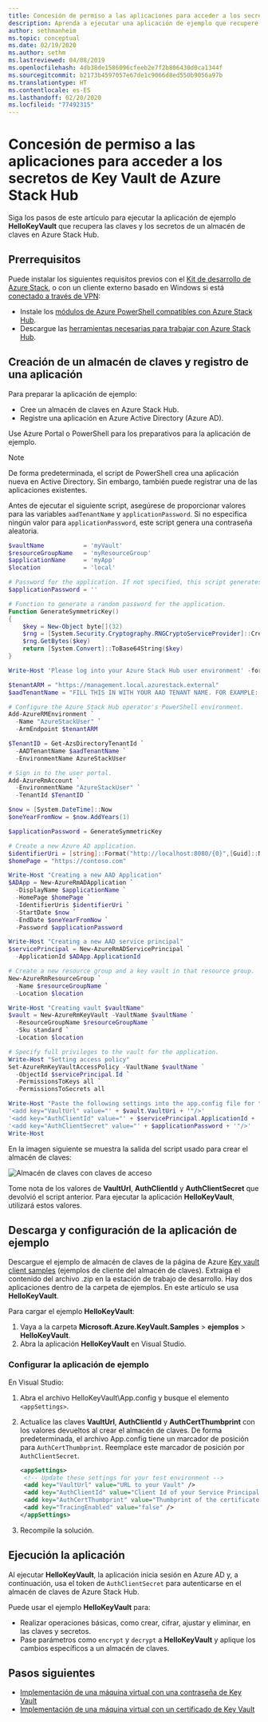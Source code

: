 ```yaml
---
title: Concesión de permiso a las aplicaciones para acceder a los secretos de Key Vault de Azure Stack Hub
description: Aprenda a ejecutar una aplicación de ejemplo que recupere las claves y los secretos de un almacén de claves en Azure Stack Hub.
author: sethmanheim
ms.topic: conceptual
ms.date: 02/19/2020
ms.author: sethm
ms.lastreviewed: 04/08/2019
ms.openlocfilehash: 4db38de1586096cfeeb2e7f2b806430d0ca1344f
ms.sourcegitcommit: b2173b4597057e67de1c9066d8ed550b9056a97b
ms.translationtype: HT
ms.contentlocale: es-ES
ms.lasthandoff: 02/20/2020
ms.locfileid: "77492315"
---
```

# <a name="allow-apps-to-access-azure-stack-hub-key-vault-secrets"></a>Concesión de permiso a las aplicaciones para acceder a los secretos de Key Vault de Azure Stack Hub

Siga los pasos de este artículo para ejecutar la aplicación de ejemplo **HelloKeyVault** que recupera las claves y los secretos de un almacén de claves en Azure Stack Hub.

## <a name="prerequisites"></a>Prerrequisitos

Puede instalar los siguientes requisitos previos con el [Kit de desarrollo de Azure Stack](../asdk/asdk-connect.md#connect-to-azure-stack-using-rdp), o con un cliente externo basado en Windows si está [conectado a través de VPN](../asdk/asdk-connect.md#connect-to-azure-stack-using-vpn):

* Instale los [módulos de Azure PowerShell compatibles con Azure Stack Hub](../operator/azure-stack-powershell-install.md).
* Descargue las [herramientas necesarias para trabajar con Azure Stack Hub](../operator/azure-stack-powershell-download.md).

## <a name="create-a-key-vault-and-register-an-app"></a>Creación de un almacén de claves y registro de una aplicación

Para preparar la aplicación de ejemplo:

* Cree un almacén de claves en Azure Stack Hub.
* Registre una aplicación en Azure Active Directory (Azure AD).

Use Azure Portal o PowerShell para los preparativos para la aplicación de ejemplo.

> [!NOTE]
> De forma predeterminada, el script de PowerShell crea una aplicación nueva en Active Directory. Sin embargo, también puede registrar una de las aplicaciones existentes.

Antes de ejecutar el siguiente script, asegúrese de proporcionar valores para las variables `aadTenantName` y `applicationPassword`. Si no especifica ningún valor para `applicationPassword`, este script genera una contraseña aleatoria.

```powershell
$vaultName           = 'myVault'
$resourceGroupName   = 'myResourceGroup'
$applicationName     = 'myApp'
$location            = 'local'

# Password for the application. If not specified, this script generates a random password during app creation.
$applicationPassword = ''

# Function to generate a random password for the application.
Function GenerateSymmetricKey()
{
    $key = New-Object byte[](32)
    $rng = [System.Security.Cryptography.RNGCryptoServiceProvider]::Create()
    $rng.GetBytes($key)
    return [System.Convert]::ToBase64String($key)
}

Write-Host 'Please log into your Azure Stack Hub user environment' -foregroundcolor Green

$tenantARM = "https://management.local.azurestack.external"
$aadTenantName = "FILL THIS IN WITH YOUR AAD TENANT NAME. FOR EXAMPLE: myazurestack.onmicrosoft.com"

# Configure the Azure Stack Hub operator's PowerShell environment.
Add-AzureRMEnvironment `
  -Name "AzureStackUser" `
  -ArmEndpoint $tenantARM

$TenantID = Get-AzsDirectoryTenantId `
  -AADTenantName $aadTenantName `
  -EnvironmentName AzureStackUser

# Sign in to the user portal.
Add-AzureRmAccount `
  -EnvironmentName "AzureStackUser" `
  -TenantId $TenantID `

$now = [System.DateTime]::Now
$oneYearFromNow = $now.AddYears(1)

$applicationPassword = GenerateSymmetricKey

# Create a new Azure AD application.
$identifierUri = [string]::Format("http://localhost:8080/{0}",[Guid]::NewGuid().ToString("N"))
$homePage = "https://contoso.com"

Write-Host "Creating a new AAD Application"
$ADApp = New-AzureRmADApplication `
  -DisplayName $applicationName `
  -HomePage $homePage `
  -IdentifierUris $identifierUri `
  -StartDate $now `
  -EndDate $oneYearFromNow `
  -Password $applicationPassword

Write-Host "Creating a new AAD service principal"
$servicePrincipal = New-AzureRmADServicePrincipal `
  -ApplicationId $ADApp.ApplicationId

# Create a new resource group and a key vault in that resource group.
New-AzureRmResourceGroup `
  -Name $resourceGroupName `
  -Location $location

Write-Host "Creating vault $vaultName"
$vault = New-AzureRmKeyVault -VaultName $vaultName `
  -ResourceGroupName $resourceGroupName `
  -Sku standard `
  -Location $location

# Specify full privileges to the vault for the application.
Write-Host "Setting access policy"
Set-AzureRmKeyVaultAccessPolicy -VaultName $vaultName `
  -ObjectId $servicePrincipal.Id `
  -PermissionsToKeys all `
  -PermissionsToSecrets all

Write-Host "Paste the following settings into the app.config file for the HelloKeyVault project:"
'<add key="VaultUrl" value="' + $vault.VaultUri + '"/>'
'<add key="AuthClientId" value="' + $servicePrincipal.ApplicationId + '"/>'
'<add key="AuthClientSecret" value="' + $applicationPassword + '"/>'
Write-Host
```

En la imagen siguiente se muestra la salida del script usado para crear el almacén de claves:

![Almacén de claves con claves de acceso](media/azure-stack-key-vault-sample-app/settingsoutput.png)

Tome nota de los valores de **VaultUrl**, **AuthClientId** y **AuthClientSecret** que devolvió el script anterior. Para ejecutar la aplicación **HelloKeyVault**, utilizará estos valores.

## <a name="download-and-configure-the-sample-application"></a>Descarga y configuración de la aplicación de ejemplo

Descargue el ejemplo de almacén de claves de la página de Azure [Key vault client samples](https://www.microsoft.com/download/details.aspx?id=45343) (ejemplos de cliente del almacén de claves). Extraiga el contenido del archivo .zip en la estación de trabajo de desarrollo. Hay dos aplicaciones dentro de la carpeta de ejemplos. En este artículo se usa **HelloKeyVault**.

Para cargar el ejemplo **HelloKeyVault**:

1. Vaya a la carpeta **Microsoft.Azure.KeyVault.Samples** > **ejemplos** > **HelloKeyVault**.
2. Abra la aplicación **HelloKeyVault** en Visual Studio.

### <a name="configure-the-sample-application"></a>Configurar la aplicación de ejemplo

En Visual Studio:

1. Abra el archivo HelloKeyVault\App.config y busque el elemento `<appSettings>`.
2. Actualice las claves **VaultUrl**, **AuthClientId** y **AuthCertThumbprint** con los valores devueltos al crear el almacén de claves. De forma predeterminada, el archivo App.config tiene un marcador de posición para `AuthCertThumbprint`. Reemplace este marcador de posición por `AuthClientSecret`.

   ```xml
   <appSettings>
    <!-- Update these settings for your test environment -->
    <add key="VaultUrl" value="URL to your Vault" />
    <add key="AuthClientId" value="Client Id of your Service Principal" />
    <add key="AuthCertThumbprint" value="Thumbprint of the certificate used for authentication" />
    <add key="TracingEnabled" value="false" />
   </appSettings>
   ```

3. Recompile la solución.

## <a name="run-the-app"></a>Ejecución la aplicación

Al ejecutar **HelloKeyVault**, la aplicación inicia sesión en Azure AD y, a continuación, usa el token de `AuthClientSecret` para autenticarse en el almacén de claves de Azure Stack Hub.

Puede usar el ejemplo **HelloKeyVault** para:

* Realizar operaciones básicas, como crear, cifrar, ajustar y eliminar, en las claves y secretos.
* Pase parámetros como `encrypt` y `decrypt` a **HelloKeyVault** y aplique los cambios específicos a un almacén de claves.

## <a name="next-steps"></a>Pasos siguientes

* [Implementación de una máquina virtual con una contraseña de Key Vault](azure-stack-key-vault-deploy-vm-with-secret.md)
* [Implementación de una máquina virtual con un certificado de Key Vault](azure-stack-key-vault-push-secret-into-vm.md)
